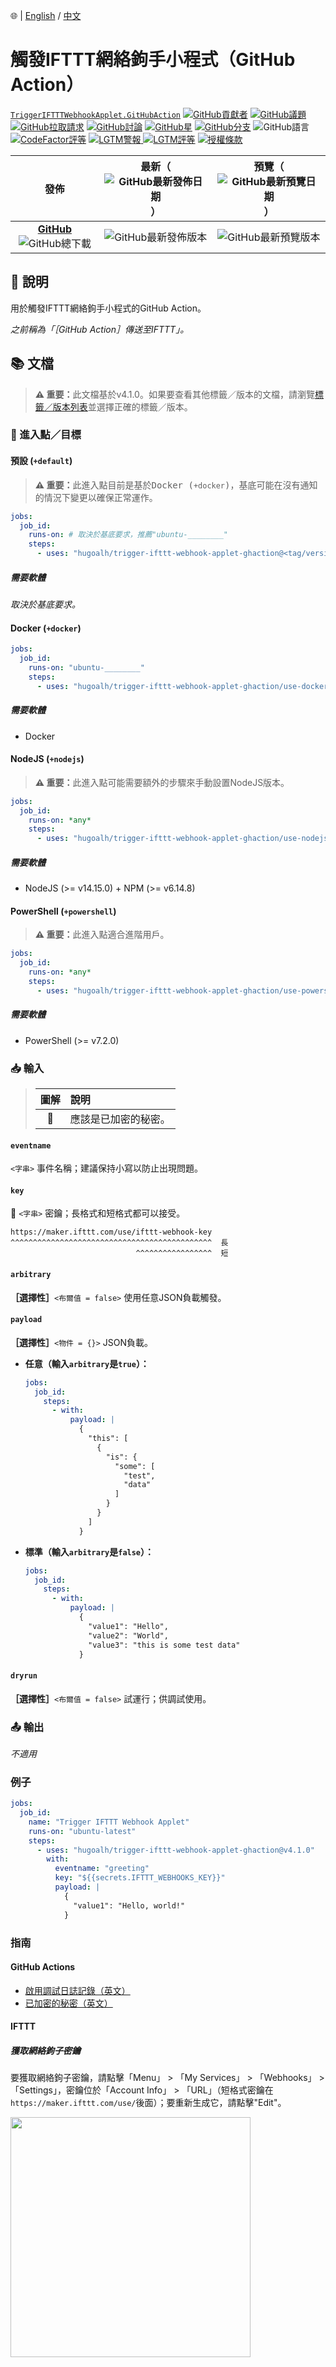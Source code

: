 🌐 | [English](./README.md) / [中文](./README-ZHHANT.md)

# 觸發IFTTT網絡鉤手小程式（GitHub Action）

[`TriggerIFTTTWebhookApplet.GitHubAction`](https://github.com/hugoalh/trigger-ifttt-webhook-applet-ghaction)
[![GitHub貢獻者](https://img.shields.io/github/contributors/hugoalh/trigger-ifttt-webhook-applet-ghaction?label=%E8%B2%A2%E7%8D%BB%E8%80%85&logo=github&logoColor=ffffff&style=flat-square)](https://github.com/hugoalh/trigger-ifttt-webhook-applet-ghaction/graphs/contributors)
[![GitHub議題](https://img.shields.io/github/issues-raw/hugoalh/trigger-ifttt-webhook-applet-ghaction?label=%E8%AD%B0%E9%A1%8C&logo=github&logoColor=ffffff&style=flat-square)](https://github.com/hugoalh/trigger-ifttt-webhook-applet-ghaction/issues)
[![GitHub拉取請求](https://img.shields.io/github/issues-pr-raw/hugoalh/trigger-ifttt-webhook-applet-ghaction?label=%E6%8B%89%E5%8F%96%E8%AB%8B%E6%B1%82&logo=github&logoColor=ffffff&style=flat-square)](https://github.com/hugoalh/trigger-ifttt-webhook-applet-ghaction/pulls)
[![GitHub討論](https://img.shields.io/github/discussions/hugoalh/trigger-ifttt-webhook-applet-ghaction?label=%E8%A8%8E%E8%AB%96&logo=github&logoColor=ffffff&style=flat-square)](https://github.com/hugoalh/trigger-ifttt-webhook-applet-ghaction/discussions)
[![GitHub星](https://img.shields.io/github/stars/hugoalh/trigger-ifttt-webhook-applet-ghaction?label=%E6%98%9F&logo=github&logoColor=ffffff&style=flat-square)](https://github.com/hugoalh/trigger-ifttt-webhook-applet-ghaction/stargazers)
[![GitHub分支](https://img.shields.io/github/forks/hugoalh/trigger-ifttt-webhook-applet-ghaction?label=%E5%88%86%E6%94%AF&logo=github&logoColor=ffffff&style=flat-square)](https://github.com/hugoalh/trigger-ifttt-webhook-applet-ghaction/network/members)
![GitHub語言](https://img.shields.io/github/languages/count/hugoalh/trigger-ifttt-webhook-applet-ghaction?label=%E8%AA%9E%E8%A8%80&logo=github&logoColor=ffffff&style=flat-square)
[![CodeFactor評等](https://img.shields.io/codefactor/grade/github/hugoalh/trigger-ifttt-webhook-applet-ghaction?label=%E8%A9%95%E7%AD%89&logo=codefactor&logoColor=ffffff&style=flat-square)](https://www.codefactor.io/repository/github/hugoalh/trigger-ifttt-webhook-applet-ghaction)
[![LGTM警報](https://img.shields.io/lgtm/alerts/g/hugoalh/trigger-ifttt-webhook-applet-ghaction?label=%E8%AD%A6%E5%A0%B1&logo=lgtm&logoColor=ffffff&style=flat-square)
![LGTM評等](https://img.shields.io/lgtm/grade/javascript/g/hugoalh/trigger-ifttt-webhook-applet-ghaction?label=%E8%A9%95%E7%AD%89&logo=lgtm&logoColor=ffffff&style=flat-square)](https://lgtm.com/projects/g/hugoalh/trigger-ifttt-webhook-applet-ghaction)
[![授權條款](https://img.shields.io/static/v1?label=%E6%8E%88%E6%AC%8A%E6%A2%9D%E6%AC%BE&message=MIT&color=brightgreen&style=flat-square)](./LICENSE-ZHHANT.md)

| **發佈** | **最新**（![GitHub最新發佈日期](https://img.shields.io/github/release-date/hugoalh/trigger-ifttt-webhook-applet-ghaction?label=%20&style=flat-square)） | **預覽**（![GitHub最新預覽日期](https://img.shields.io/github/release-date-pre/hugoalh/trigger-ifttt-webhook-applet-ghaction?label=%20&style=flat-square)） |
|:-:|:-:|:-:|
| [**GitHub**](https://github.com/hugoalh/trigger-ifttt-webhook-applet-ghaction/releases) ![GitHub總下載](https://img.shields.io/github/downloads/hugoalh/trigger-ifttt-webhook-applet-ghaction/total?label=%20&style=flat-square) | ![GitHub最新發佈版本](https://img.shields.io/github/release/hugoalh/trigger-ifttt-webhook-applet-ghaction?sort=semver&label=%20&style=flat-square) | ![GitHub最新預覽版本](https://img.shields.io/github/release/hugoalh/trigger-ifttt-webhook-applet-ghaction?include_prereleases&sort=semver&label=%20&style=flat-square) |

## 📝 說明

用於觸發IFTTT網絡鉤手小程式的GitHub Action。

*之前稱為「［GitHub Action］傳送至IFTTT」。*

## 📚 文檔

> <b>⚠ 重要：</b>此文檔基於v4.1.0。如果要查看其他標籤／版本的文檔，請瀏覽[標籤／版本列表](https://github.com/hugoalh/trigger-ifttt-webhook-applet-ghaction/tags)並選擇正確的標籤／版本。

### 🎯 進入點／目標

#### 預設 (`+default`)

> <b>⚠ 重要：</b>此進入點目前是基於<kbd>Docker (`+docker`)</kbd>，基底可能在沒有通知的情況下變更以確保正常運作。

```yml
jobs:
  job_id:
    runs-on: # 取決於基底要求，推薦"ubuntu-________"
    steps:
      - uses: "hugoalh/trigger-ifttt-webhook-applet-ghaction@<tag/version>"
```

##### 需要軟體

*取決於基底要求。*

#### Docker (`+docker`)

```yml
jobs:
  job_id:
    runs-on: "ubuntu-________"
    steps:
      - uses: "hugoalh/trigger-ifttt-webhook-applet-ghaction/use-docker@<tag/version>"
```

##### 需要軟體

- Docker

#### NodeJS (`+nodejs`)

> <b>⚠ 重要：</b>此進入點可能需要額外的步驟來手動設置NodeJS版本。

```yml
jobs:
  job_id:
    runs-on: *any*
    steps:
      - uses: "hugoalh/trigger-ifttt-webhook-applet-ghaction/use-nodejs@<tag/version>"
```

##### 需要軟體

- NodeJS (>= v14.15.0) + NPM (>= v6.14.8)

#### PowerShell (`+powershell`)

> <b>⚠ 重要：</b>此進入點適合進階用戶。

```yml
jobs:
  job_id:
    runs-on: *any*
    steps:
      - uses: "hugoalh/trigger-ifttt-webhook-applet-ghaction/use-powershell@<tag/version>"
```

##### 需要軟體

- PowerShell (>= v7.2.0)

### 📥 輸入

> | **圖解** | **說明** |
> |:-:|:--|
> | 🔐 | 應該是已加密的秘密。 |

#### `eventname`

`<字串>` 事件名稱；建議保持小寫以防止出現問題。

#### `key`

**🔐** `<字串>` 密鑰；長格式和短格式都可以接受。

```
https://maker.ifttt.com/use/ifttt-webhook-key
^^^^^^^^^^^^^^^^^^^^^^^^^^^^^^^^^^^^^^^^^^^^^  長
                            ^^^^^^^^^^^^^^^^^  短
```

#### `arbitrary`

<b>［選擇性］</b>`<布爾值 = false>` 使用任意JSON負載觸發。

#### `payload`

<b>［選擇性］</b>`<物件 = {}>` JSON負載。

- **任意（輸入`arbitrary`是`true`）：**
  ```yml
  jobs:
    job_id:
      steps:
        - with:
            payload: |
              {
                "this": [
                  {
                    "is": {
                      "some": [
                        "test",
                        "data"
                      ]
                    }
                  }
                ]
              }
  ```
- **標準（輸入`arbitrary`是`false`）：**
  ```yml
  jobs:
    job_id:
      steps:
        - with:
            payload: |
              {
                "value1": "Hello",
                "value2": "World",
                "value3": "this is some test data"
              }
  ```

#### `dryrun`

<b>［選擇性］</b>`<布爾值 = false>` 試運行；供調試使用。

### 📤 輸出

*不適用*

### 例子

```yml
jobs:
  job_id:
    name: "Trigger IFTTT Webhook Applet"
    runs-on: "ubuntu-latest"
    steps:
      - uses: "hugoalh/trigger-ifttt-webhook-applet-ghaction@v4.1.0"
        with:
          eventname: "greeting"
          key: "${{secrets.IFTTT_WEBHOOKS_KEY}}"
          payload: |
            {
              "value1": "Hello, world!"
            }
```

### 指南

#### GitHub Actions

- [啟用調試日誌記錄（英文）](https://docs.github.com/en/actions/managing-workflow-runs/enabling-debug-logging)
- [已加密的秘密（英文）](https://docs.github.com/en/actions/reference/encrypted-secrets)

#### IFTTT

##### 獲取網絡鉤子密鑰

要獲取網絡鉤子密鑰，請點擊「Menu」 > 「My Services」 > 「Webhooks」 > 「Settings」，密鑰位於「Account Info」 > 「URL」（短格式密鑰在`https://maker.ifttt.com/use/`後面）；要重新生成它，請點擊"Edit"。

<img src="https://i.imgur.com/ihnqN5B.png" width="384px"/>
